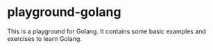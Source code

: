 # playground-golang

This is a playground for Golang. It contains some basic examples and exercises to learn Golang.
